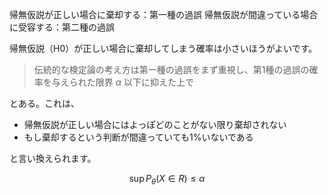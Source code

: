 

帰無仮説が正しい場合に棄却する：第一種の過誤
帰無仮説が間違っている場合に受容する：第二種の過誤


帰無仮説（H0）が正しい場合に棄却してしまう確率は小さいほうがよいです。

> 伝統的な検定論の考え方は第一種の過誤をまず重視し、第1種の過誤の確率を与えられた限界 $\alpha$ 以下に抑えた上で

とある。これは、

* 帰無仮説が正しい場合にはよっぽどのことがない限り棄却されない
* もし棄却するという判断が間違っていても1%いないである

と言い換えられます。

$$
\sup P_\theta( X \in R) \leq \alpha
$$